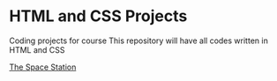 # HTML and CSS Projects
 Coding projects for course 
This repository will have all codes written in HTML and CSS

[The Space Station](https://adamrashid781.github.io)
